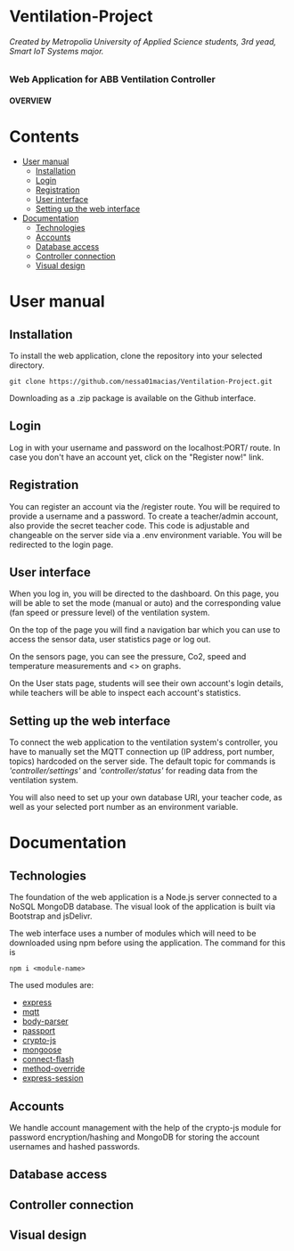 # Ventilation-Project
###### Created by Metropolia University of Applied Science students, 3rd yead, Smart IoT Systems major.
### Web Application for ABB Ventilation Controller
#### OVERVIEW

# Contents
- [User manual](#user-manual)
  * [Installation](#installation)
  * [Login](#login)
  * [Registration](#registration)
  * [User interface](#user-interface)
  * [Setting up the web interface](#setting-up-the-web-interface)
- [Documentation](#documentation)
  * [Technologies](#technologies)
  * [Accounts](#accounts)
  * [Database access](#database-access)
  * [Controller connection](#controller-connection)
  * [Visual design](#visual-design)
# User manual

## Installation
To install the web application, clone the repository into your selected directory.
```
git clone https://github.com/nessa01macias/Ventilation-Project.git
```
Downloading as a .zip package is available on the Github interface.
## Login

Log in with your username and password on the localhost:PORT/ route. In case you don't have an account yet, click on the "Register now!" link.
## Registration
You can register an account via the /register route. You will be required to provide a username and a password. To create a teacher/admin account, also provide the secret teacher code. This code is adjustable and changeable on the server side via a .env environment variable. You will be redirected to the login page.
## User interface
When you log in, you will be directed to the dashboard. On this page, you will be able to set the mode (manual or auto) and the corresponding value (fan speed or pressure level) of the ventilation system.

On the top of the page you will find a navigation bar which you can use to access the sensor data, user statistics page or log out.

On the sensors page, you can see the pressure, Co2, speed and temperature measurements and <> on graphs.

On the User stats page, students will see their own account's login details, while teachers will be able to inspect each account's statistics.
## Setting up the web interface
To connect the web application to the ventilation system's controller, you have to manually set the MQTT connection up (IP address, port number, topics) hardcoded on the server side. The default topic for commands is <em>'controller/settings'</em> and <em>'controller/status'</em> for reading data from the ventilation system.

You will also need to set up your own database URI, your teacher code, as well as your selected port number as an environment variable.
# Documentation

## Technologies
The foundation of the web application is a Node.js server connected to a NoSQL MongoDB database. The visual look of the application is built via Bootstrap and jsDelivr.

The web interface uses a number of modules which will need to be downloaded using npm before using the application. The command for this is

```
npm i <module-name>
```

The used modules are:

- [express](https://www.npmjs.com/package/express)
- [mqtt](https://www.npmjs.com/package/mqtt)
- [body-parser](https://www.npmjs.com/package/body-parser)
- [passport](https://www.npmjs.com/package/passport)
- [crypto-js](https://www.npmjs.com/package/crypto-js)
- [mongoose](https://www.npmjs.com/package/mongoose)
- [connect-flash](https://www.npmjs.com/package/connect-flash)
- [method-override](https://www.npmjs.com/package/method-override)
- [express-session](https://www.npmjs.com/package/express-session)
## Accounts
We handle account management with the help of the crypto-js module for password encryption/hashing and MongoDB for storing the account usernames and hashed passwords.
## Database access

## Controller connection

## Visual design
